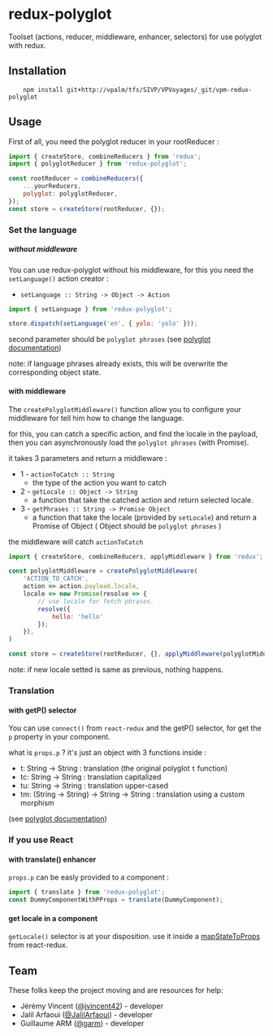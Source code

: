 # redux-polyglot

Toolset (actions, reducer, middleware, enhancer, selectors) for use polyglot with redux.

## Installation
```
    npm install git+http://vpalm/tfs/SIVP/VPVoyages/_git/vpm-redux-polyglot
```
## Usage
First of all, you need the polyglot reducer in your rootReducer :
```javascript
import { createStore, combineReducers } from 'redux';
import { polyglotReducer } from 'redux-polyglot';

const rootReducer = combineReducers({
    ...yourReducers,
    polyglot: polyglotReducer,
});
const store = createStore(rootReducer, {});

```


### Set the language
##### without middleware
You can use redux-polyglot without his middleware, for this you need the `setLanguage()` action creator :

- ```setLanguage :: String -> Object -> Action```

```javascript
import { setLanguage } from 'redux-polyglot';

store.dispatch(setLanguage('en', { yolo: 'yolo' }));
```
second parameter should be `polyglot phrases` (see [polyglot documentation](http://airbnb.io/polyglot.js/))

note: if language phrases already exists, this will be overwrite the corresponding object state.

#### with middleware
The `createPolyglotMiddleware()` function allow you to configure your middleware for tell him how to change the language.

for this, you can catch a specific action, and find the locale in the payload, then you can asynchronously load the `polyglot phrases` (with Promise).

it takes 3 parameters and return a middleware :
- 1 - `actionToCatch :: String`
    - the type of the action you want to catch
- 2 - `getLocale :: Object -> String`
    - a function that take the catched action and return selected locale.
- 3 - `getPhrases :: String -> Promise Object`
    - a function that take the locale (provided by `setLocale`) and return a Promise of Object ( Object should be `polyglot phrases` )

the middleware will catch `actionToCatch`

```javascript
import { createStore, combineReducers, applyMiddleware } from 'redux';

const polyglotMiddleware = createPolyglotMiddleware(
    'ACTION_TO_CATCH',
    action => action.payload.locale,
    locale => new Promise(resolve => {
        // use locale for fetch phrases.
        resolve({
            hello: 'hello'
        });
    }),
)

const store = createStore(rootReducer, {}, applyMiddleware(polyglotMiddleware));
```

note: if new locale setted is same as previous, nothing happens.

### Translation
#### with getP() selector
You can use `connect()` from `react-redux` and the getP() selector, for get the `p` property in your component.

what is `props.p` ?
it's just an object with 3 functions inside :
- t: String -> String : translation (the original polyglot `t` function)
- tc: String -> String : translation capitalized
- tu: String -> String : translation upper-cased
- tm: (String -> String) -> String -> String :  translation using a custom morphism

(see [polyglot documentation](http://airbnb.io/polyglot.js/))

### If you use React
#### with translate() enhancer
`props.p` can be easly provided to a component :
```javascript
import { translate } from 'redux-polyglot';
const DummyComponentWithPProps = translate(DummyComponent);
```

#### get locale in a component
`getLocale()` selector is at your disposition. use it inside a [mapStateToProps](https://github.com/reactjs/react-redux/blob/master/docs/api.md#connectmapstatetoprops-mapdispatchtoprops-mergeprops-options) from react-redux.

## Team

These folks keep the project moving and are resources for help:

* Jérémy Vincent ([@jvincent42](https://github.com/jvincent42)) - developer
* Jalil Arfaoui ([@JalilArfaoui](https://github.com/JalilArfaoui)) - developer
* Guillaume ARM ([@garm](https://github.com/guillaumearm/)) - developer
